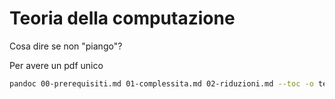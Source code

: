# Teoria della computazione

Cosa dire se non "piango"?

Per avere un pdf unico

```bash
pandoc 00-prerequisiti.md 01-complessita.md 02-riduzioni.md --toc -o teoria-mini.pdf
```
